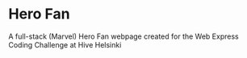 # Hero Fan
A full-stack (Marvel) Hero Fan webpage created for the Web Express Coding Challenge at Hive Helsinki
